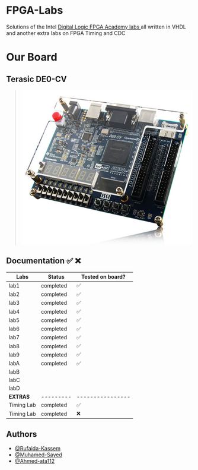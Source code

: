 # FPGA-Labs

Solutions of the Intel [Digital Logic FPGA Academy labs ](https://fpgacademy.org/courses.html) all written in VHDL and another extra labs on FPGA Timing and CDC

# Our Board

## Terasic DE0-CV

> ![board](./assets/de0cv.jpg)

## Documentation ✅ ❌

| Labs                    | Status    | Tested on board? |
| ----------------------- | --------- | ---------------- |
| lab1                    | completed | ✅               |
| lab2                    | completed | ✅               |
| lab3                    | completed | ✅               |
| lab4                    | completed | ✅               |
| lab5                    | completed | ✅               |
| lab6                    | completed | ✅               |
| lab7                    | completed | ✅               |
| lab8                    | completed | ✅               |
| lab9                    | completed | ✅               |
| labA                    | completed | ✅               |
| labB                    |           |                  |
| labC                    |           |                  |
| labD                    |           |                  |
| <strong>EXTRAS</strong> | --------- | ---------------- |
| Timing Lab              | completed | ✅               |
| Timing Lab              | completed | ❌               |

## Authors

- [@Rufaida-Kassem](https://www.github.com/Rufaida-Kassem)
- [@Muhamed-Sayed](https://www.github.com/Muhamed-Sayed)
- [@Ahmed-ata112](https://www.github.com/Ahmed-ata112)

